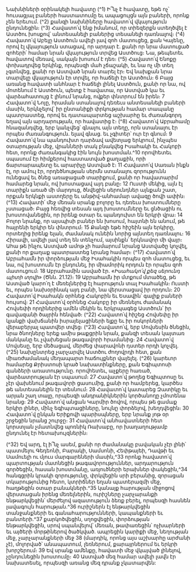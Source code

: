 
Նախնիների օրինակելի հավատը
(^1) Ի՞նչ է հավատը, եթե ոչ՝ հուսացյալ բաների հաստատումը եւ ապացույցն այն բաների, որոնք չեն երեւում. (^2) քանզի
նախնիները հավատո՛վ վկայություն ընդունեցին։
(^3) Հավատո՛վ ենք իմանում, որ տիեզերքն ստեղծվել է Աստծու խոսքով՝ անտեսանելի բաներից տեսանելի դառնալով։
(^4) Հավատո՛վ Աբելը Աստծուն ավելի լավ զոհ մատուցեց, քան Կայենը, որով էլ վկայություն ստացավ, որ արդար է.
քանի որ նրա մատուցած զոհերի՛ համար նրան վկայություն տրվեց Աստծուց։ Նա, թեպետեւ հավատով մեռավ, սակայն
խոսում է դեռ։
(^5) Հավատո՛վ Ենոքը փոխադրվեց երկինք, որպեսզի մահ չճաշակի, եւ նա ոչ մի տեղ չգտնվեց, քանի որ Աստված նրան
տարել էր։ Եվ նախքան նրա տարվելը վկայություն էր տրվել, որ հաճելի էր Աստծուն։ 6 Բայց առանց հավատի անհնար է
հաճելի լինել Աստծուն, քանի որ նա, ով մոտենում է Աստծուն, պետք է հավատա, որ Աստված կա եւ վարձահատույց է
լինում նրանց, ովքեր փնտրում են իրեն։ 7 Հավատո՛վ Նոյը, հրաման ստանալով դեռեւս անտեսանելի բաների մասին,
երկնչելով՝ իր ընտանիքի փրկության համար տապանը պատրաստեց, որով եւ դատապարտեց աշխարհը եւ ժառանգորդ
եղավ այն արդարության, որ հավատից է։
(^8) Հավատո՛վ Աբրահամը հնազանդվեց, երբ կանչվեց՝ գնալու այն տեղը, որն ստանալու էր որպես ժառանգություն.
ելավ գնաց. եւ չգիտեր՝ ուր էր գնում։ 9 Հավատո՛վ նա պանդուխտ դարձավ ավետյաց երկրում, ինչպես օտարության մեջ,
վրանների տակ բնակվեց Իսահակի եւ Հակոբի հետ, որոնք ժառանգակից էին նույն խոստման.^10 որովհետեւ սպասում էր
հիմքերով հաստատված քաղաքին, որի ճարտարապետը եւ արարիչը Աստված է։ 11 Հավատո՛վ Սառան ինքն էլ, որ ամուլ
էր, որդեծնության սերմն ստանալու զորությունն ունեցավ եւ ծնեց առաջացած տարիքում, քանի որ հավատարիմ
համարեց նրան, ով խոստացավ այդ բանը։ 12 Ուստի մեկից, այն էլ տարիքն առած մի մարդուց, ծնվեցին սերունդներ
այնքան շատ, որքան երկնքի աստղերը եւ անթիվ-անհամար ավազը ծովի ափին։
(^13) Հավատի՛ մեջ մեռան սրանք բոլորը եւ դեռեւս խոստումները չստացած։ Բայց հեռվից տեսան այդ խոստումները եւ
ցնծացին ու խոստովանեցին, որ իրենք օտար եւ պանդուխտ են երկրի վրա։ 14 Բոլոր նրանք, որ այսպիսի բաներ են
խոսում, հայտնի են անում, թե հայրենի երկիր են փնտրում։ 15 Քանզի եթե հիշեին այն երկիրը, որտեղից իրենք ելան,
ժամանակ ունեին նորից այնտեղ դառնալու։ 16 Հիրավի, ավելի լավ տեղ են տենչում, այսինքն՝ երկնավոր մի վայր։ Ահա
թե ինչու Աստված ամոթ չի համարում նրանց Աստվածը կոչվել, քանի որ քաղաք պատրաստեց նրանց համար։
(^17) Հավատո՛վ Աբրահամն իր փորձության մեջ Իսահակին որպես զոհ մատուցեց, եւ նա, ով խոստումն էր ընդունել, իր
միամորիկ որդուն էր որպես զոհ մատուցում։ 18 Աբրահամին ասված էր. _«Իսահակո՛վ քեզ սերունդ պիտի տրվի»_ (Ծնն.
21.12)։ 19 Աբրահամն իր մտքում մտածեց, թե Աստված կարո՛ղ է մեռելներից էլ հարություն տալ Իսահակին։ Ուստի եւ,
որպես նախօրինակ այդ բանի, նա վերստացավ իր որդուն։ 20 Հավատո՛վ Իսահակն օրհնեց Հակոբին եւ Եսավին՝ գալիք
բաների հույսով։ 21 Հավատո՛վ օրհնեց Հակոբը իր մեռնելու ժամանակ Հովսեփի որդիներից ամեն մեկին եւ երկրպագեց
Աստծուն՝ իր գավազանի ծայրին հենված։
(^22) Հավատո՛վ հիշեց Հովսեփը իր կյանքի վախճանին իսրայելացիների ելքը եւ իր ոսկորների վերաբերյալ պատվեր
տվեց։
(^23) Հավատո՛վ, երբ Մովսեսին ծնեցին, նրա ծնողները երեք ամիս թաքցրին նրան, քանզի տեսան կայտառ մանկանը եւ
չվախեցան թագավորի հրամանից։ 24 Հավատո՛վ Մովսեսը, երբ մեծացավ, մերժեց փարավոնի դստեր որդի կոչվել.
(^25) նախընտրեց չարչարվել Աստծու ժողովրդի հետ, քան միառժամանակ մեղապարտ հաճույքներ վայելել. (^26) կարեւոր
համարեց Քրիստոսի կրած նախատինքները, քան Եգիպտոսի գանձերի առատությունը. որովհետեւ, աչքերը հառած,
վարձատրության էր սպասում։ 27 Հավատո՛վ թողեց Եգիպտոսը եւ չէր վախենում թագավորի ցասումից, քանի որ
համբերեց, կարծես թե անտեսանելին էր տեսնում։ 28 Հավատո՛վ կատարեց Զատիկը եւ արյան շաղ տալը, որպեսզի
անդրանիկներին կործանողը չմոտենա նրանց։ 29 Հավատո՛վ անցան Կարմիր ծովով, որպես թե ցամաք երկիր լիներ, մինչ
եգիպտացիները, նույնը փորձելով, խեղդվեցին։ 30 Հավատո՛վ ընկան Երիքովի պարիսպները, երբ նրանք յոթ օր շրջեցին
նրանց շուրջը։ 31 Հավատո՛վ անհավատների հետ կորստյան չմատնվեց պոռնիկ Ռախաբը, որ խաղաղությամբ ընդունել
էր հետախույզներին։


(^32) Եվ արդ, էլ ի՞նչ ասեմ, քանի որ ժամանակը բավական չէր լինի՝ պատմելու Գեդեոնի, Բարակի, Սամսոնի,
Հեփթայեի, Դավթի եւ Սամուելի ու մյուս մարգարեների մասին,^33 որոնք հավատո՛վ պարտության մատնեցին
թագավորություններ, արդարություն գործեցին, հասան խոստմանը, առյուծների երախներ փակեցին,^34 հանգցրին
կրակի զորությունը, փրկվեցին սրի բերանից, զորացան տկարությունից հետո, կտրիճներ եղան պատերազմի մեջ,
հաղթեցին օտար բանակների.^35 կանայք հարության միջոցով վերստացան իրենց մեռելներին, ուրիշները չարչարանքի
ենթարկվեցին՝ մերժելով ազատություն ձեռք բերել, որպեսզի հասնեն լավագույն հարության.^36 ուրիշներն էլ
ենթարկվեցին տանջանքների եւ գանահարությունների, կապանքների եւ բանտերի.^37 քարկոծվեցին, սղոցվեցին,
փորձության ենթարկվեցին, սրով սպանվելով՝ մեռան, թափառեցին՝ ոչխարների եւ այծերի մորթիներով ծածկված.
ապրեցին կարիքի մեջ, նեղության մեջ, չարչարանքների մեջ 38 (մարդիկ, որոնց այս աշխարհը արժանի չէ), մոլորված՝
անապատում, լեռներում, քարայրներում եւ երկրի խորշերում։ 39 Եվ սրանք ամենքը, հավատի մեջ վկայված լինելով,
չընդունեցին խոստումը։ 40 Աստված մեզ համար ավելի լավն էր նախատեսել, որպեսզի առանց մեզ դրանք չկատարվեն:
